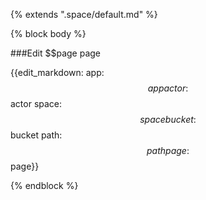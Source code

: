 {% extends ".space/default.md" %}

{% block body %}

###Edit $$page page

{{edit_markdown: app:$$app actor:$$actor space:$$space bucket:$$bucket path:$$path page:$$page}}

{% endblock %}